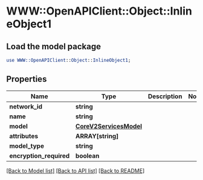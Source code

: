 # WWW::OpenAPIClient::Object::InlineObject1

## Load the model package
```perl
use WWW::OpenAPIClient::Object::InlineObject1;
```

## Properties
Name | Type | Description | Notes
------------ | ------------- | ------------- | -------------
**network_id** | **string** |  | 
**name** | **string** |  | 
**model** | [**CoreV2ServicesModel**](CoreV2ServicesModel.md) |  | 
**attributes** | **ARRAY[string]** |  | 
**model_type** | **string** |  | 
**encryption_required** | **boolean** |  | 

[[Back to Model list]](../README.md#documentation-for-models) [[Back to API list]](../README.md#documentation-for-api-endpoints) [[Back to README]](../README.md)


